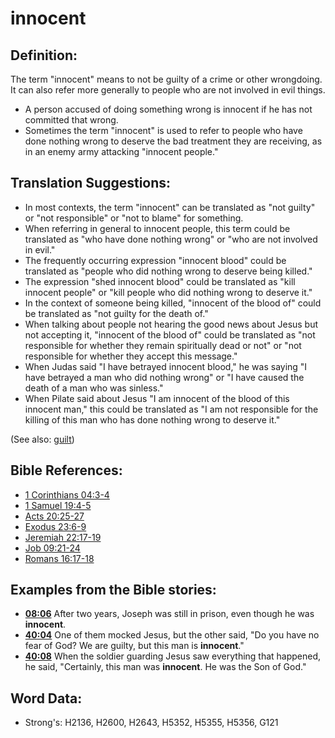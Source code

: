 # innocent #

## Definition: ##

The term "innocent" means to not be guilty of a crime or other wrongdoing. It can also refer more generally to people who are not involved in evil things.

* A person accused of doing something wrong is innocent if he has not committed that wrong.
* Sometimes the term "innocent" is used to refer to people who have done nothing wrong to deserve the bad treatment they are receiving, as in an enemy army attacking "innocent people."

## Translation Suggestions: ##

* In most contexts, the term "innocent" can be translated as "not guilty" or "not responsible" or "not to blame" for something.
* When referring in general to innocent people, this term could be translated as "who have done nothing wrong" or "who are not involved in evil."
* The frequently occurring expression "innocent blood" could be translated as "people who did nothing wrong to deserve being killed."
* The expression "shed innocent blood" could be translated as "kill innocent people" or "kill people who did nothing wrong to deserve it."
* In the context of someone being killed, "innocent of the blood of" could be translated as "not guilty for the death of."
* When talking about people not hearing the good news about Jesus but not accepting it, "innocent of the blood of" could be translated as "not responsible for whether they remain spiritually dead or not" or "not responsible for whether they accept this message."
* When Judas said "I have betrayed innocent blood," he was saying "I have betrayed a man who did nothing wrong" or "I have caused the death of a man who was sinless."
* When Pilate said about Jesus "I am innocent of the blood of this innocent man," this could be translated as "I am not responsible for the killing of this man who has done nothing wrong to deserve it."

(See also: [guilt](../kt/guilt.md))

## Bible References: ##

* [1 Corinthians 04:3-4](rc://en/tn/help/1co/04/03)
* [1 Samuel 19:4-5](rc://en/tn/help/1sa/19/04)
* [Acts 20:25-27](rc://en/tn/help/act/20/25)
* [Exodus 23:6-9](rc://en/tn/help/exo/23/06)
* [Jeremiah 22:17-19](rc://en/tn/help/jer/22/17)
* [Job 09:21-24](rc://en/tn/help/job/09/21)
* [Romans 16:17-18](rc://en/tn/help/rom/16/17)

## Examples from the Bible stories: ##

* __[08:06](rc://en/tn/help/obs/08/06)__ After two years, Joseph was still in prison, even though he was __innocent__.
* __[40:04](rc://en/tn/help/obs/40/04)__ One of them mocked Jesus, but the other said, "Do you have no fear of God? We are guilty, but this man is __innocent__."
* __[40:08](rc://en/tn/help/obs/40/08)__ When the soldier guarding Jesus saw everything that happened, he said, "Certainly, this man was __innocent__. He was the Son of God."

## Word Data: ##

* Strong's: H2136, H2600, H2643, H5352, H5355, H5356, G121
